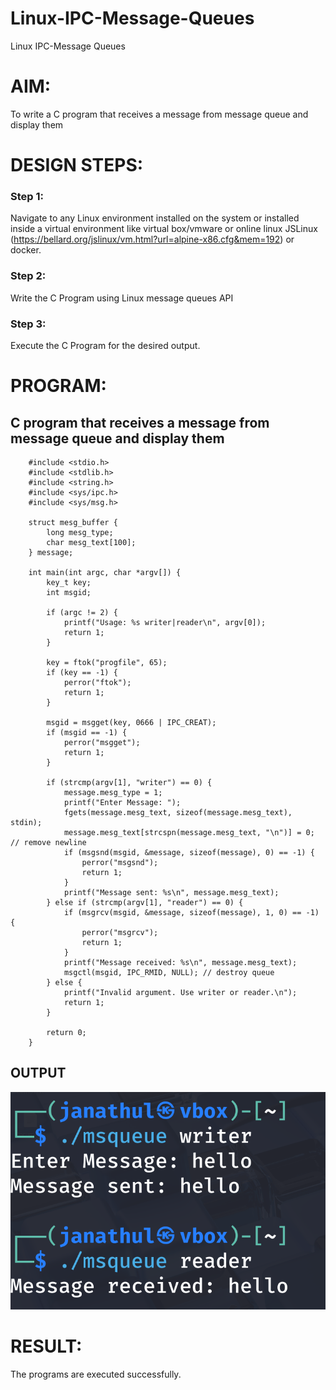 # Linux-IPC-Message-Queues
Linux IPC-Message Queues

# AIM:
To write a C program that receives a message from message queue and display them

# DESIGN STEPS:

### Step 1:

Navigate to any Linux environment installed on the system or installed inside a virtual environment like virtual box/vmware or online linux JSLinux (https://bellard.org/jslinux/vm.html?url=alpine-x86.cfg&mem=192) or docker.

### Step 2:

Write the C Program using Linux message queues API 

### Step 3:

Execute the C Program for the desired output. 

# PROGRAM:

## C program that receives a message from message queue and display them


```
    #include <stdio.h>
    #include <stdlib.h>
    #include <string.h>
    #include <sys/ipc.h>
    #include <sys/msg.h>

    struct mesg_buffer {
        long mesg_type;
        char mesg_text[100];
    } message;

    int main(int argc, char *argv[]) {
        key_t key;
        int msgid;

        if (argc != 2) {
            printf("Usage: %s writer|reader\n", argv[0]);
            return 1;
        }

        key = ftok("progfile", 65);
        if (key == -1) {
            perror("ftok");
            return 1;
        }

        msgid = msgget(key, 0666 | IPC_CREAT);
        if (msgid == -1) {
            perror("msgget");
            return 1;
        }

        if (strcmp(argv[1], "writer") == 0) {
            message.mesg_type = 1;
            printf("Enter Message: ");
            fgets(message.mesg_text, sizeof(message.mesg_text), stdin);
            message.mesg_text[strcspn(message.mesg_text, "\n")] = 0; // remove newline
            if (msgsnd(msgid, &message, sizeof(message), 0) == -1) {
                perror("msgsnd");
                return 1;
            }
            printf("Message sent: %s\n", message.mesg_text);
        } else if (strcmp(argv[1], "reader") == 0) {
            if (msgrcv(msgid, &message, sizeof(message), 1, 0) == -1) {
                perror("msgrcv");
                return 1;
            }
            printf("Message received: %s\n", message.mesg_text);
            msgctl(msgid, IPC_RMID, NULL); // destroy queue
        } else {
            printf("Invalid argument. Use writer or reader.\n");
            return 1;
        }

        return 0;
    }
```


## OUTPUT

![alt text](<Screenshot From 2025-05-26 17-43-15.png>)

# RESULT:
The programs are executed successfully.
